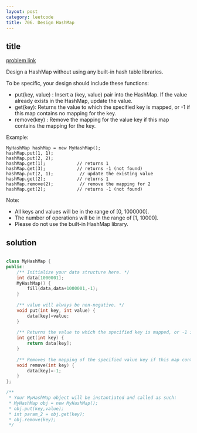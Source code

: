 ```yaml
---
layout: post
category: leetcode
title: 706. Design HashMap
---
```


## title
[problem link](https://leetcode.com/problems/design-hashmap/description/)


Design a HashMap without using any built-in hash table libraries.

To be specific, your design should include these functions:

- put(key, value) : Insert a (key, value) pair into the HashMap. If the value already exists in the HashMap, update the value.
- get(key): Returns the value to which the specified key is mapped, or -1 if this map contains no mapping for the key.
- remove(key) : Remove the mapping for the value key if this map contains the mapping for the key.

Example:

	MyHashMap hashMap = new MyHashMap();
	hashMap.put(1, 1);          
	hashMap.put(2, 2);         
	hashMap.get(1);            // returns 1
	hashMap.get(3);            // returns -1 (not found)
	hashMap.put(2, 1);          // update the existing value
	hashMap.get(2);            // returns 1 
	hashMap.remove(2);          // remove the mapping for 2
	hashMap.get(2);            // returns -1 (not found) 

Note:

- All keys and values will be in the range of [0, 1000000].
- The number of operations will be in the range of [1, 10000].
- Please do not use the built-in HashMap library.

## solution


```c++

class MyHashMap {
public:
    /** Initialize your data structure here. */
    int data[1000001];
    MyHashMap() {
        fill(data,data+1000001,-1);
    }
    
    /** value will always be non-negative. */
    void put(int key, int value) {
        data[key]=value;
    }
    
    /** Returns the value to which the specified key is mapped, or -1 if this map contains no mapping for the key */
    int get(int key) {
        return data[key];
    }
    
    /** Removes the mapping of the specified value key if this map contains a mapping for the key */
    void remove(int key) {
        data[key]=-1;
    }
};

/**
 * Your MyHashMap object will be instantiated and called as such:
 * MyHashMap obj = new MyHashMap();
 * obj.put(key,value);
 * int param_2 = obj.get(key);
 * obj.remove(key);
 */
```